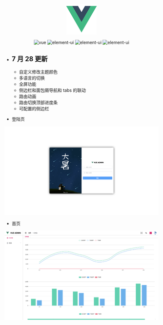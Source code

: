 <p align="center">
  <img width="100" src="./src/assets/logo.png">
</p>

<p align="center">
    <img src="https://img.shields.io/badge/vue-2.6.10-brightgreen.svg" alt="vue">
    <img src="https://img.shields.io/badge/element--ui-2.10.1-brightgreen.svg" alt="element-ui">
    <img src="https://img.shields.io/badge/vue--cli-3.0-brightgreen.svg" alt="element-ui">
    <img src="https://img.shields.io/badge/vue--i18n-8.12.0-brightgreen.svg" alt="element-ui">
</p>

- ## 7 月 28 更新

  - 自定义修改主题颜色
  - 多语言的切换
  - 全屏功能
  - 侧边栏和面包屑导航和 tabs 的联动
  - 路由动画
  - 路由切换顶部进度条
  - 可配置的侧边栏

- 登陆页

![登陆页](src/assets/readme/WX20190728-105113@2x.png)

- 首页

![首页](src/assets/readme/WX20190729-223002@2x.png)
